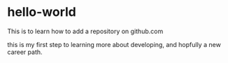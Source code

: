 # hello-world
This is to learn how to add a repository on github.com

this is my first step to learning more about developing, and hopfully a new career path.

